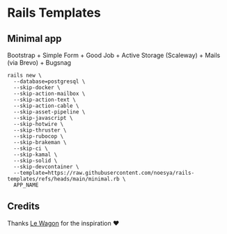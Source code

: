 # Rails Templates

## Minimal app

Bootstrap + Simple Form + Good Job + Active Storage (Scaleway) + Mails (via Brevo) + Bugsnag

```
rails new \
  --database=postgresql \
  --skip-docker \
  --skip-action-mailbox \
  --skip-action-text \
  --skip-action-cable \
  --skip-asset-pipeline \
  --skip-javascript \
  --skip-hotwire \
  --skip-thruster \
  --skip-rubocop \
  --skip-brakeman \
  --skip-ci \
  --skip-kamal \
  --skip-solid \
  --skip-devcontainer \
  --template=https://raw.githubusercontent.com/noesya/rails-templates/refs/heads/main/minimal.rb \
  APP_NAME
```

## Credits

Thanks [Le Wagon](https://github.com/lewagon/rails-templates) for the inspiration ❤️
